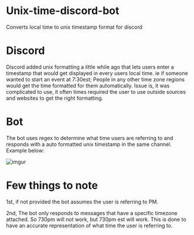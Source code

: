 # Unix-time-discord-bot
Converts local time to unix timestamp format for discord

# Discord
Discord added unix formatting a little while ago that lets users enter a timestamp that would get displayed in every users local time. ie if someone wanted to start an event at 7:30est; People in any other time zone regions would get the time formatted for them automatically. Issue is, it was complicated to use, it often times required the user to use outside sources and websites to get the right formatting. 

# Bot
The bot uses regex to determine what time users are referring to and responds with a auto formatted unix timestamp in the same channel. Example below:

![imgur](https://i.imgur.com/lTtPuB5.png "Unix Bot Example")


# Few things to note
1st, if not provided the bot assumes the user is referring to PM.

2nd, The bot only responds to messages that have a specific timezone attached. So 730pm will not work, but 730pm est will work. This is done to have an accurate representation of what time the user is referring to.
